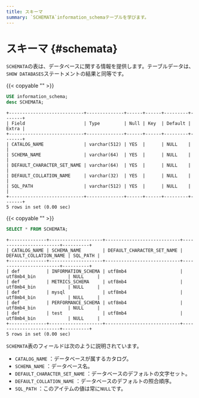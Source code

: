 ```yaml
---
title: スキーマ
summary: `SCHEMATA`information_schemaテーブルを学びます。
---
```


# スキーマ {#schemata}

`SCHEMATA`の表は、データベースに関する情報を提供します。テーブルデータは、 `SHOW DATABASES`ステートメントの結果と同等です。

{{< copyable "" >}}

```sql
USE information_schema;
desc SCHEMATA;
```

```
+----------------------------+--------------+------+------+---------+-------+
| Field                      | Type         | Null | Key  | Default | Extra |
+----------------------------+--------------+------+------+---------+-------+
| CATALOG_NAME               | varchar(512) | YES  |      | NULL    |       |
| SCHEMA_NAME                | varchar(64)  | YES  |      | NULL    |       |
| DEFAULT_CHARACTER_SET_NAME | varchar(64)  | YES  |      | NULL    |       |
| DEFAULT_COLLATION_NAME     | varchar(32)  | YES  |      | NULL    |       |
| SQL_PATH                   | varchar(512) | YES  |      | NULL    |       |
+----------------------------+--------------+------+------+---------+-------+
5 rows in set (0.00 sec)
```

{{< copyable "" >}}

```sql
SELECT * FROM SCHEMATA;
```

```
+--------------+--------------------+----------------------------+------------------------+----------+
| CATALOG_NAME | SCHEMA_NAME        | DEFAULT_CHARACTER_SET_NAME | DEFAULT_COLLATION_NAME | SQL_PATH |
+--------------+--------------------+----------------------------+------------------------+----------+
| def          | INFORMATION_SCHEMA | utf8mb4                    | utf8mb4_bin            | NULL     |
| def          | METRICS_SCHEMA     | utf8mb4                    | utf8mb4_bin            | NULL     |
| def          | mysql              | utf8mb4                    | utf8mb4_bin            | NULL     |
| def          | PERFORMANCE_SCHEMA | utf8mb4                    | utf8mb4_bin            | NULL     |
| def          | test               | utf8mb4                    | utf8mb4_bin            | NULL     |
+--------------+--------------------+----------------------------+------------------------+----------+
5 rows in set (0.00 sec)
```

`SCHEMATA`表のフィールドは次のように説明されています。

-   `CATALOG_NAME` ：データベースが属するカタログ。
-   `SCHEMA_NAME` ：データベース名。
-   `DEFAULT_CHARACTER_SET_NAME` ：データベースのデフォルトの文字セット。
-   `DEFAULT_COLLATION_NAME` ：データベースのデフォルトの照合順序。
-   `SQL_PATH` ：このアイテムの値は常に`NULL`です。
